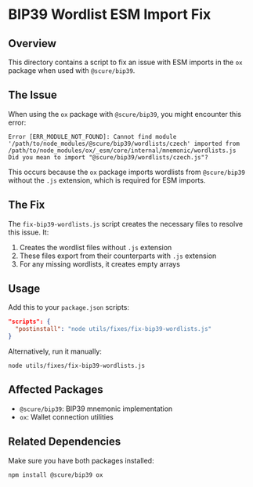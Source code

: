 # BIP39 Wordlist ESM Import Fix

## Overview

This directory contains a script to fix an issue with ESM imports in the `ox` package when used with `@scure/bip39`.

## The Issue

When using the `ox` package with `@scure/bip39`, you might encounter this error:

```
Error [ERR_MODULE_NOT_FOUND]: Cannot find module '/path/to/node_modules/@scure/bip39/wordlists/czech' imported from /path/to/node_modules/ox/_esm/core/internal/mnemonic/wordlists.js
Did you mean to import "@scure/bip39/wordlists/czech.js"?
```

This occurs because the `ox` package imports wordlists from `@scure/bip39` without the `.js` extension, which is required for ESM imports.

## The Fix

The `fix-bip39-wordlists.js` script creates the necessary files to resolve this issue. It:

1. Creates the wordlist files without `.js` extension
2. These files export from their counterparts with `.js` extension
3. For any missing wordlists, it creates empty arrays

## Usage

Add this to your `package.json` scripts:

```json
"scripts": {
  "postinstall": "node utils/fixes/fix-bip39-wordlists.js"
}
```

Alternatively, run it manually:

```
node utils/fixes/fix-bip39-wordlists.js
```

## Affected Packages

- `@scure/bip39`: BIP39 mnemonic implementation
- `ox`: Wallet connection utilities

## Related Dependencies

Make sure you have both packages installed:

```
npm install @scure/bip39 ox
```
